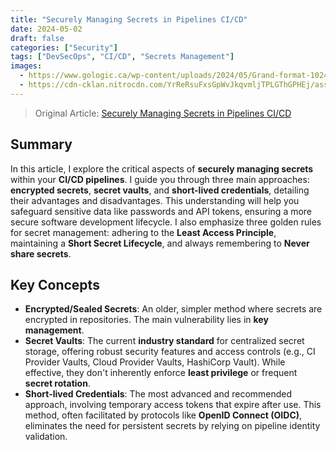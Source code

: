 ```yaml
---
title: "Securely Managing Secrets in Pipelines CI/CD"
date: 2024-05-02
draft: false
categories: ["Security"]
tags: ["DevSecOps", "CI/CD", "Secrets Management"]
images:
  - https://www.gologic.ca/wp-content/uploads/2024/05/Grand-format-1024x767.png
  - https://cdn-cklan.nitrocdn.com/YrReRsuFxsGpWvJkqvmljTPLGThGPHEj/assets/images/optimized/rev-9390a59/www.gologic.ca/wp-content/uploads/2024/05/10-1024x535.png
---
```


> Original Article: [Securely Managing Secrets in Pipelines CI/CD](https://www.gologic.ca/en/securely-managing-secrets-in-pipelines-ci-cd/)

## Summary

In this article, I explore the critical aspects of **securely managing secrets** within your **CI/CD pipelines**. I guide you through three main approaches: **encrypted secrets**, **secret vaults**, and **short-lived credentials**, detailing their advantages and disadvantages. This understanding will help you safeguard sensitive data like passwords and API tokens, ensuring a more secure software development lifecycle. I also emphasize three golden rules for secret management: adhering to the **Least Access Principle**, maintaining a **Short Secret Lifecycle**, and always remembering to **Never share secrets**.

## Key Concepts

*   **Encrypted/Sealed Secrets**: An older, simpler method where secrets are encrypted in repositories. The main vulnerability lies in **key management**.
*   **Secret Vaults**: The current **industry standard** for centralized secret storage, offering robust security features and access controls (e.g., CI Provider Vaults, Cloud Provider Vaults, HashiCorp Vault). While effective, they don't inherently enforce **least privilege** or frequent **secret rotation**.
*   **Short-lived Credentials**: The most advanced and recommended approach, involving temporary access tokens that expire after use. This method, often facilitated by protocols like **OpenID Connect (OIDC)**, eliminates the need for persistent secrets by relying on pipeline identity validation.

